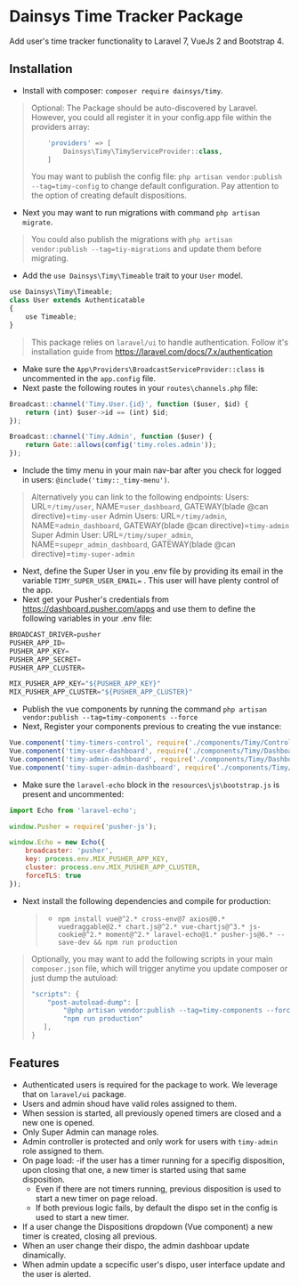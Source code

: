 # Dainsys Time Tracker Package
Add user's time tracker functionality to Laravel 7, VueJs 2 and Bootstrap 4.

## Installation
* Install with composer: `composer require dainsys/timy`.
> Optional: The Package should be auto-discovered by Laravel. However, you could all register it in your config.app file within the providers array:
> ````php
>     'providers' => [
>         Dainsys\Timy\TimyServiceProvider::class,
>     ]
> ````
> You may want to publish the config file: `php artisan vendor:publish --tag=timy-config` to change default configuration. Pay attention to the option of creating default dispositions. 
* Next you may want to run migrations with command `php artisan migrate`. 
> You could also publish the migrations with `php artisan vendor:publish --tag=tiy-migrations` and update them before migrating.
* Add the `use Dainsys\Timy\Timeable` trait to your `User` model. 
````javascript
use Dainsys\Timy\Timeable;
class User extends Authenticatable
{
    use Timeable;
}
````
> This package relies on `laravel/ui` to handle authentication. Follow it's  installation guide from https://laravel.com/docs/7.x/authentication
* Make sure the `App\Providers\BroadcastServiceProvider::class` is uncommented in the `app.config` file.
* Next paste the following routes in your `routes\channels.php` file:
````javascript
Broadcast::channel('Timy.User.{id}', function ($user, $id) {
    return (int) $user->id == (int) $id;
});

Broadcast::channel('Timy.Admin', function ($user) {
    return Gate::allows(config('timy.roles.admin'));
});
````
* Include the timy menu in your main nav-bar after you check for logged in users: `@include('timy::_timy-menu')`. 
> Alternatively you can link to the following endpoints:
> Users: URL=`/timy/user`, NAME=`user_dashboard`, GATEWAY(blade @can directive)=`timy-user`
> Admin Users: URL=`/timy/admin`, NAME=`admin_dashboard`, GATEWAY(blade @can directive)=`timy-admin`
> Super Admin User: URL=`/timy/super_admin`, NAME=`supepr_admin_dashboard`, GATEWAY(blade @can directive)=`timy-super-admin`
* Next, define the Super User in you .env file by providing its email in the variable `TIMY_SUPER_USER_EMAIL=` . This user will have plenty control of the app.
* Next get your Pusher's credentials from https://dashboard.pusher.com/apps and use them to define the following variables in your .env file:
````javascript
BROADCAST_DRIVER=pusher
PUSHER_APP_ID=
PUSHER_APP_KEY=
PUSHER_APP_SECRET=
PUSHER_APP_CLUSTER=

MIX_PUSHER_APP_KEY="${PUSHER_APP_KEY}"
MIX_PUSHER_APP_CLUSTER="${PUSHER_APP_CLUSTER}"
````
* Publish the vue components by running the command `php artisan vendor:publish --tag=timy-components --force`
* Next, Register your components previous to creating the vue instance:  
````javascript
Vue.component('timy-timers-control', require('./components/Timy/ControlTimers.vue').default);  
Vue.component('timy-user-dashboard', require('./components/Timy/DashboardUser.vue').default);  
Vue.component('timy-admin-dashboard', require('./components/Timy/DashboardAdmin.vue').default);  
Vue.component('timy-super-admin-dashboard', require('./components/Timy/DashboardSuperAdmin.vue').default);  
````
* Make sure the `laravel-echo` block in the `resources\js\bootstrap.js` is present and uncommented:
````javascript
import Echo from 'laravel-echo';

window.Pusher = require('pusher-js');

window.Echo = new Echo({
    broadcaster: 'pusher',
    key: process.env.MIX_PUSHER_APP_KEY,
    cluster: process.env.MIX_PUSHER_APP_CLUSTER,
    forceTLS: true
});
````
* Next install the following dependencies and compile for production:
    > - `npm install vue@^2.* cross-env@7 axios@0.* vuedraggable@2.* chart.js@^2.* vue-chartjs@^3.* js-cookie@^2.* moment@^2.* laravel-echo@1.* pusher-js@6.* --save-dev && npm run production`
> Optionally, you may want to add the following scripts in your main `composer.json` file, which will trigger anytime you update composer or just dump the autuload:
> ````javascript
> "scripts": {
>     "post-autoload-dump": [
>         "@php artisan vendor:publish --tag=timy-components --force",
>         "npm run production"
>    ],
> }
> ````
## Features
- Authenticated users is required for the package to work. We leverage that on `laravel/ui` package. 
- Users and admin shoud have valid roles assigned to them. 
- When session is started, all previously opened timers are closed and a new one is opened.
- Only Super Admin can manage roles.
- Admin controller is protected and only work for users with `timy-admin` role assigned to them.
- On page load:
    -if the user has a timer running for a specifig disposition, upon closing that one, a new timer is started using that same disposition. 
    - Even if there are not timers running, previous disposition is used to start a new timer on page reload.
    - If both previous logic fails, by default the dispo set in the config is used to start a new timer.
- If a user change the Dispositions dropdown (Vue component) a new timer is created, closing all previous.
- When an user change their dispo, the admin dashboar update dinamically.
- When admin update a scpecific user's dispo, user interface update and the user is alerted. 
